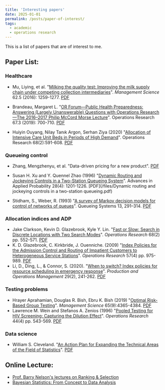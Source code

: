 ```yaml
---
title: 'Interesting papers'
date: 2025-01-01
permalink: /posts/paper-of-interest/
tags:  
  - academic
  - operations research
---
```


This is a list of papers that are of interest to me.

## Paper List:

### Healthcare
  * Mu, Liying, et al. "[Milking the quality test: Improving the milk supply chain under competing collection intermediaries](https://doi.org/10.1287/mnsc.2015.2171)". _Management Science_ 62.5 (2016): 1259-1277. [PDF](/files/mnsc.2015.2171.pdf)

  * Brandeau, Margaret L. "[OR Forum—Public Health Preparedness: Answering (Largely Unanswerable) Questions with Operations Research—The 2016–2017 Philip McCord Morse Lecture](https://pubsonline.informs.org/doi/abs/10.1287/opre.2019.1844)". Operations Research 67.3 (2019): 700-710. [PDF](/files/opre.2019.1844.pdf)

  * Huiyin Ouyang, Nilay Tanık Argon, Serhan Ziya (2020) "[Allocation of Intensive Care Unit Beds in Periods of High Demand](https://doi.org/10.1287/opre.2019.1876)". Operations Research 68(2):591-608. [PDF](/files/opre.2019.1876.pdf)

### Queueing control
  * Zhang, Mengzhenyu, et al. "Data-driven pricing for a new product". [PDF](https://docs.google.com/a/umich.edu/viewer?a=v&pid=sites&srcid=dW1pY2guZWR1fGp1aWNoYW5jb3xneDo1ZTc1NWIzNzBhZWU4Yjli)

  * Susan H. Xu and Y. Quennel Zhao (1996) "[Dynamic Routing and Jockeying Controls in a Two-Station Queueing System](https://www.jstor.org/stable/1428170?seq=1&cid=pdf-reference)". Advances in Applied Probability 28(4): 1201-1226. [PDF](/files/Dynamic routing and jockeying controls in a two-station queueing.pdf)

  * Stidham, S., Weber, R. (1993) "[A survey of Markov decision models for control of networks of queues](https://doi.org/10.1007/BF01158935)". Queueing Systems 13, 291–314. [PDF](/files/Stidham-Weber-1993.pdf)

### Allocation indices and ADP
  * Jake Clarkson, Kevin D. Glazebrook, Kyle Y. Lin. "[Fast or Slow: Search in Discrete Locations with Two Search Modes](https://pubsonline.informs.org/doi/pdf/10.1287/opre.2019.1870)". _Operations Research_ 68(2) pp. 552-571. [PDF](/files/opre.2019.1870.pdf)
  * K. D. Glazebrook, C. Kirkbride, J. Ouenniche. (2009) "[Index Policies for the Admission Control and Routing of Impatient Customers to Heterogeneous Service Stations](https://doi.org/10.1287/opre.1080.0632)". _Operations Research_ 57(4) pp. 975-989. [PDF](/files/opre.1080.0632.pdf)
  * Li, D., Ding, L., & Connor, S. (2020). "[When to switch? Index policies for resource scheduling in emergency response](https://onlinelibrary.wiley.com/doi/pdf/10.1111/poms.13105)". _Production and Operations Management_ 29(2), 241-262. [PDF](/files/poms.13105.pdf)

### Testing problems
  * Hrayer Aprahamian, Douglas R. Bish, Ebru K. Bish (2019) "[Optimal Risk-Based Group Testing](https://doi.org/10.1287/mnsc.2018.3138)". _Management Science_ 65(9):4365-4384. [PDF](/files/mnsc.2018.3138.pdf)
  * Lawrence M. Wein and  Stefanos A. Zenios (1996) "[Pooled Testing for HIV Screening: Capturing the Dilution Effect](https://doi.org/10.1287/opre.44.4.543)". _Operations Research_ 44(4) pp. 543-569. [PDF](/files/opre.44.4.543.pdf)

### Data science
  * William S. Cleveland. "[An Action Plan for Expanding the Technical Areas of the Field of Statistics](https://onlinelibrary.wiley.com/doi/abs/10.1111/j.1751-5823.2001.tb00477.x)". [PDF](/files/DataScience.pdf)

## Online Lecture:
  * [Prof. Barry Nelson's lectures on Ranking & Selection](http://users.iems.northwestern.edu/~nelsonb/RSMasterclass.html)
  * [Bayesian Statistics: From Concept to Data Analysis](https://www.coursera.org/learn/bayesian-statistics/home/welcome)

